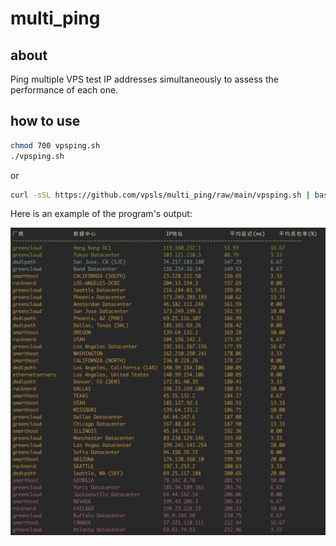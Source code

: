 # multi_ping

## about
Ping multiple VPS test IP addresses simultaneously to assess the performance of each one.

## how to use

```sh
chmod 700 vpsping.sh
./vpsping.sh
```

or

```sh
curl -sSL https://github.com/vpsls/multi_ping/raw/main/vpsping.sh | bash
```

Here is an example of the program's output:

![example](./images/example.png)

